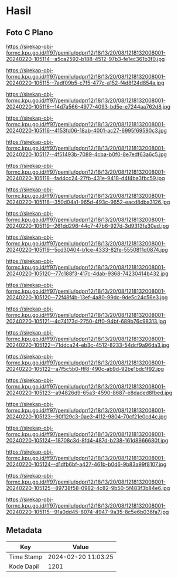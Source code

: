 # Hasil

## Foto C Plano

https://sirekap-obj-formc.kpu.go.id/ff97/pemilu/pdpr/12/18/13/20/08/1218132008001-20240220-105114--a5ca2592-b188-4512-97b3-fe1ec361b3f0.jpg

https://sirekap-obj-formc.kpu.go.id/ff97/pemilu/pdpr/12/18/13/20/08/1218132008001-20240220-105115--7adf09b5-c7f5-477c-a152-f4d8f24d854a.jpg

https://sirekap-obj-formc.kpu.go.id/ff97/pemilu/pdpr/12/18/13/20/08/1218132008001-20240220-105116--14d7a566-4977-4093-bd5e-e7244aa762d8.jpg

https://sirekap-obj-formc.kpu.go.id/ff97/pemilu/pdpr/12/18/13/20/08/1218132008001-20240220-105116--4153fd06-18ab-4001-ac27-6995f69590c3.jpg

https://sirekap-obj-formc.kpu.go.id/ff97/pemilu/pdpr/12/18/13/20/08/1218132008001-20240220-105117--4f51493b-7089-4cba-b0f0-8e7edf63a6c5.jpg

https://sirekap-obj-formc.kpu.go.id/ff97/pemilu/pdpr/12/18/13/20/08/1218132008001-20240220-105118--fad4cc24-27fb-431e-9418-d4f4ba3fbc59.jpg

https://sirekap-obj-formc.kpu.go.id/ff97/pemilu/pdpr/12/18/13/20/08/1218132008001-20240220-105118--350d04a1-965d-493c-9652-eacd8dba3126.jpg

https://sirekap-obj-formc.kpu.go.id/ff97/pemilu/pdpr/12/18/13/20/08/1218132008001-20240220-105119--261dd296-44c7-47b6-927d-3d9313fe30ed.jpg

https://sirekap-obj-formc.kpu.go.id/ff97/pemilu/pdpr/12/18/13/20/08/1218132008001-20240220-105119--5cd30404-b1ce-4333-82fe-5550811d0874.jpg

https://sirekap-obj-formc.kpu.go.id/ff97/pemilu/pdpr/12/18/13/20/08/1218132008001-20240220-105120--77c188f3-417c-4dab-9368-74230414b432.jpg

https://sirekap-obj-formc.kpu.go.id/ff97/pemilu/pdpr/12/18/13/20/08/1218132008001-20240220-105120--72f48f4b-13ef-4a80-99dc-9de5c24c56e3.jpg

https://sirekap-obj-formc.kpu.go.id/ff97/pemilu/pdpr/12/18/13/20/08/1218132008001-20240220-105121--4d74173d-2750-4ff0-94bf-689b76c98313.jpg

https://sirekap-obj-formc.kpu.go.id/ff97/pemilu/pdpr/12/18/13/20/08/1218132008001-20240220-105122--71ddca24-eb3c-4512-8233-54dcf9a96da3.jpg

https://sirekap-obj-formc.kpu.go.id/ff97/pemilu/pdpr/12/18/13/20/08/1218132008001-20240220-105122--a7f5c5b0-fff8-490c-ab9d-92be1bdc1f92.jpg

https://sirekap-obj-formc.kpu.go.id/ff97/pemilu/pdpr/12/18/13/20/08/1218132008001-20240220-105123--a94826d9-65a3-4590-8687-e8daded8fbed.jpg

https://sirekap-obj-formc.kpu.go.id/ff97/pemilu/pdpr/12/18/13/20/08/1218132008001-20240220-105123--90f129c3-0ae3-4112-9804-70cf21e0cd4c.jpg

https://sirekap-obj-formc.kpu.go.id/ff97/pemilu/pdpr/12/18/13/20/08/1218132008001-20240220-105124--18708c3d-8fd4-487d-b238-161d8966680f.jpg

https://sirekap-obj-formc.kpu.go.id/ff97/pemilu/pdpr/12/18/13/20/08/1218132008001-20240220-105124--d1dfb6bf-a427-461b-b0d6-9b83a99f8107.jpg

https://sirekap-obj-formc.kpu.go.id/ff97/pemilu/pdpr/12/18/13/20/08/1218132008001-20240220-105125--89738f58-0982-4c82-9b50-5f483f3b84e6.jpg

https://sirekap-obj-formc.kpu.go.id/ff97/pemilu/pdpr/12/18/13/20/08/1218132008001-20240220-105115--91a0dd45-8074-4947-9a35-8c5e6b036fa7.jpg


## Metadata

| Key        | Value               |
| ---------- | ------------------- |
| Time Stamp | 2024-02-20 11:03:25 |
| Kode Dapil | 1201                |



